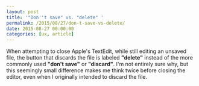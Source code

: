 ```yaml
---
layout: post
title: '"Don''t save" vs. "delete" '
permalink: /2015/08/27/don-t-save-vs-delete/
date: 2015-08-27 00:00:00
categories: [ux, article]
---
```


When attempting to close Apple's TextEdit, while still editing an unsaved file, the button that discards the file is labeled **"delete"** instead of the more commonly used **"don't save"** or **"discard"**.
I'm not entirely sure why, but this seemingly small difference makes me think twice before closing the editor, even when I originally intended to discard the file.
